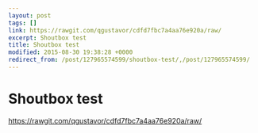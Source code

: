 ```yaml
---
layout: post
tags: []
link: https://rawgit.com/qgustavor/cdfd7fbc7a4aa76e920a/raw/
excerpt: Shoutbox test
title: Shoutbox test
modified: 2015-08-30 19:38:28 +0000
redirect_from: /post/127965574599/shoutbox-test/,/post/127965574599/
---
```


Shoutbox test
=============

<https://rawgit.com/qgustavor/cdfd7fbc7a4aa76e920a/raw/>

